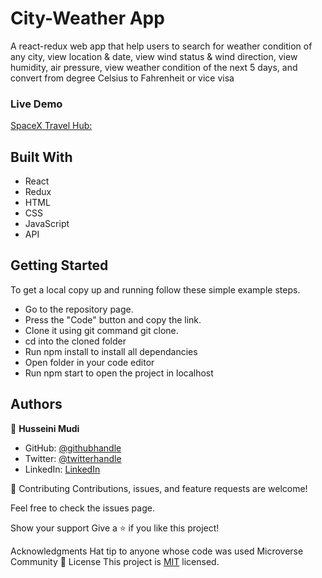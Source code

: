 # City-Weather App
A react-redux web app that help users to search for weather condition of any city, view location & date, view wind status & wind direction, view humidity, air pressure, view weather condition of the next 5 days, and convert from degree Celsius to Fahrenheit or vice visa

### Live Demo
[SpaceX Travel Hub:](#)


## Built With
- React
- Redux
- HTML
- CSS
- JavaScript
- API

## Getting Started
To get a local copy up and running follow these simple example steps.

- Go to the repository page. 
- Press the "Code" button and copy the link. 
- Clone it using git command git clone.
- cd into the cloned folder 
- Run npm install to install all dependancies 
- Open folder in your code editor 
- Run npm start to open the project in localhost

## Authors
👤 **Husseini Mudi**

- GitHub: [@githubhandle](https://github.com/Profsain)
- Twitter: [@twitterhandle](https://twitter.com/profsain)
- LinkedIn: [LinkedIn](https://linkedin.com/in/profsain)


🤝 Contributing
Contributions, issues, and feature requests are welcome!

Feel free to check the issues page.

Show your support
Give a ⭐️ if you like this project!

Acknowledgments
Hat tip to anyone whose code was used
Microverse Community
📝 License
This project is [MIT](./MIT.md) licensed.